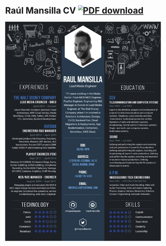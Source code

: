 # Raúl Mansilla CV  [![PDF download](https://img.shields.io/badge/download-PDF-red.svg)](./docs/RaulMansilla2021CV.pdf)

![Screenshot](docs/RaulMansilla2022CV.png)
